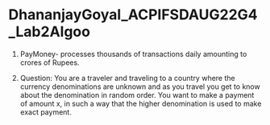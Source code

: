 # DhananjayGoyal_ACPIFSDAUG22G4_Lab2Algoo
1) PayMoney- processes thousands of transactions daily amounting to crores of Rupees.

2) Question:
You are a traveler and traveling to a country where the currency denominations are
unknown and as you travel you get to know about the denomination in random order.
You want to make a payment of amount x, in such a way that the higher denomination is
used to make exact payment.

